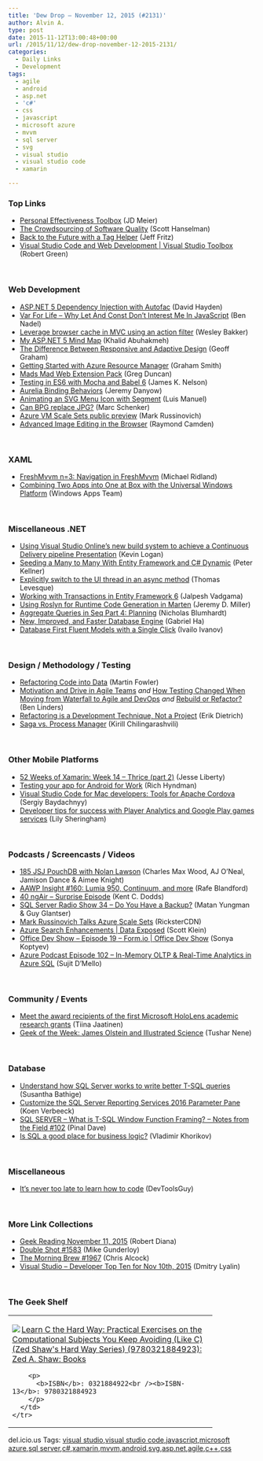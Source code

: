 ```yaml
---
title: 'Dew Drop – November 12, 2015 (#2131)'
author: Alvin A.
type: post
date: 2015-11-12T13:00:48+00:00
url: /2015/11/12/dew-drop-november-12-2015-2131/
categories:
  - Daily Links
  - Development
tags:
  - agile
  - android
  - asp.net
  - 'c#'
  - css
  - javascript
  - microsoft azure
  - mvvm
  - sql server
  - svg
  - visual studio
  - visual studio code
  - xamarin

---
```

### <a name="top"></a>Top Links

  * <a href="http://feedproxy.google.com/~r/jmeier/~3/l0zjdRie818/personal-effectiveness-toolbox.aspx" target="_blank">Personal Effectiveness Toolbox</a> (JD Meier)
  * <a href="http://feeds.hanselman.com/~/123144023/0/scotthanselman~The-Crowdsourcing-of-Software-Quality.aspx" target="_blank">The Crowdsourcing of Software Quality</a> (Scott Hanselman)
  * <a href="http://www.jeffreyfritz.com/2015/11/back-to-the-future-with-a-tag-helper/" target="_blank">Back to the Future with a Tag Helper</a> (Jeff Fritz)
  * <a href="https://channel9.msdn.com/Shows/Visual-Studio-Toolbox/Visual-Studio-Code-and-Web-Development?WT.mc_id=DX_MVP4025064" target="_blank">Visual Studio Code and Web Development | Visual Studio Toolbox</a> (Robert Green)

&nbsp;

### <a name="web"></a>Web Development

  * <a href="http://www.davidhayden.me:80/blog/asp-net-5-dependency-injection-with-autofac" target="_blank">ASP.NET 5 Dependency Injection with Autofac</a> (David Hayden)
  * <a href="http://www.bennadel.com/blog/2949-var-for-life---why-let-and-const-don-t-interest-me-in-javascript.htm" target="_blank">Var For Life &#8211; Why Let And Const Don&#8217;t Interest Me In JavaScript</a> (Ben Nadel)
  * <a href="http://weblogs.asp.net:80/wesleybakker/leverage-browser-cache-in-mvc-using-an-action-filter?WT.mc_id=DX_MVP4025064" target="_blank">Leverage browser cache in MVC using an action filter</a> (Wesley Bakker)
  * <a href="http://www.khalidabuhakmeh.com/my-asp-net-5-mind-map" target="_blank">My ASP.NET 5 Mind Map</a> (Khalid Abuhakmeh)
  * <a href="https://css-tricks.com/the-difference-between-responsive-and-adaptive-design/" target="_blank">The Difference Between Responsive and Adaptive Design</a> (Geoff Graham)
  * <a href="http://pleasereleaseme.net/getting-started-with-azure-resource-manager/" target="_blank">Getting Started with Azure Resource Manager</a> (Graham Smith)
  * <a href="https://channel9.msdn.com/coding4fun/blog/Mads-Mad-Web-Extension-Pack?WT.mc_id=DX_MVP4025064" target="_blank">Mads Mad Web Extension Pack</a> (Greg Duncan)
  * <a href="http://jamesknelson.com/testing-in-es6-with-mocha-and-babel-6/" target="_blank">Testing in ES6 with Mocha and Babel 6</a> (James K. Nelson)
  * <a href="http://www.danyow.net/aurelia-binding-behaviors/" target="_blank">Aurelia Binding Behaviors</a> (Jeremy Danyow)
  * <a href="http://feedproxy.google.com/~r/tympanus/~3/u4EVMkuFcHs/" target="_blank">Animating an SVG Menu Icon with Segment</a> (Luis Manuel)
  * <a href="http://www.webdesignerdepot.com/2015/11/can-bpg-replace-jpg/" target="_blank">Can BPG replace JPG?</a> (Marc Schenker)
  * <a href="https://azure.microsoft.com/blog/azure-vm-scale-sets-public-preview/" target="_blank">Azure VM Scale Sets public preview</a> (Mark Russinovich)
  * <a href="http://developer.telerik.com/featured/advanced-image-editing-in-the-browser/" target="_blank">Advanced Image Editing in the Browser</a> (Raymond Camden)

&nbsp;

### <a name="silverlight"></a>XAML

  * <a href="http://www.michaelridland.com/xamarin/freshmvvm-n3-navigation-in-freshmvvm/" target="_blank">FreshMvvm n=3: Navigation in FreshMvvm</a> (Michael Ridland)
  * <a href="http://blogs.windows.com/buildingapps/2015/11/11/combining-two-apps-into-one-at-box-with-the-universal-windows-platform/?WT.mc_id=DX_MVP4025064" target="_blank">Combining Two Apps into One at Box with the Universal Windows Platform</a> (Windows Apps Team)

&nbsp;

### <a name="dotnet"></a>Miscellaneous .NET

  * <a href="http://feedproxy.google.com/~r/geekswithblogs/~3/7kh_MyXAQ-A/using-visual-studio-onlines-new-build-system-to-achieve-a.aspx" target="_blank">Using Visual Studio Online&#8217;s new build system to achieve a Continuous Delivery pipeline Presentation</a> (Kevin Logan)
  * <a href="http://peterkellner.net/2015/11/11/seeding-a-many-to-many-with-entity-framework-and-c-dynamic/" target="_blank">Seeding a Many to Many With Entity Framework and C# Dynamic</a> (Peter Kellner)
  * <a href="http://www.thomaslevesque.com/2015/11/11/explicitly-switch-to-the-ui-thread-in-an-async-method/" target="_blank">Explicitly switch to the UI thread in an async method</a> (Thomas Levesque)
  * <a href="https://dzone.com/articles/working-with-transactions-in-entity-framework-6?utm_medium=feed&utm_source=feedpress.me&utm_campaign=Feed%3A+dzone" target="_blank">Working with Transactions in Entity Framework 6</a> (Jalpesh Vadgama)
  * <a href="http://jeremydmiller.com/2015/11/11/using-roslyn-for-runtime-code-generation-in-marten/" target="_blank">Using Roslyn for Runtime Code Generation in Marten</a> (Jeremy D. Miller)
  * <a href="http://nblumhardt.com/2015/11/aggregate-queries-in-seq-part-4-planning/" target="_blank">Aggregate Queries in Seq Part 4: Planning</a> (Nicholas Blumhardt)
  * <a href="http://blogs.msdn.com/b/vcblog/archive/2015/11/11/new-improved-and-faster-database-engine.aspx?WT.mc_id=DX_MVP4025064" target="_blank">New, Improved, and Faster Database Engine</a> (Gabriel Ha)
  * <a href="http://tracking.feedpress.it/link/10810/2016062" target="_blank">Database First Fluent Models with a Single Click</a> (Ivailo Ivanov)

&nbsp;

### <a name="design"></a>Design / Methodology / Testing

  * <a href="http://martinfowler.com/articles/refactoring-adaptive-model.html" target="_blank">Refactoring Code into Data</a> (Martin Fowler)
  * <a href="http://www.infoq.com/news/2015/11/motivation-drive-agile?utm_campaign=infoq_content&utm_source=infoq&utm_medium=feed&utm_term=global" target="_blank">Motivation and Drive in Agile Teams</a> _and_ <a href="http://www.infoq.com/news/2015/11/testing-agile-DevOps?utm_campaign=infoq_content&utm_source=infoq&utm_medium=feed&utm_term=global" target="_blank">How Testing Changed When Moving from Waterfall to Agile and DevOps</a> _and_ <a href="http://www.infoq.com/news/2015/11/rebuild-refactor-software?utm_campaign=infoq_content&utm_source=infoq&utm_medium=feed&utm_term=global" target="_blank">Rebuild or Refactor?</a> (Ben Linders)
  * <a href="http://blog.ndepend.com/refactoring-is-a-development-technique-not-a-project/" target="_blank">Refactoring is a Development Technique, Not a Project</a> (Erik Dietrich)
  * <a href="http://feedproxy.google.com/~r/DevArchive/~3/5uaxpoJfK5Y/saga-vs-process-manager.html" target="_blank">Saga vs. Process Manager</a> (Kirill Chilingarashvili)

&nbsp;

### <a name="mobile"></a>Other Mobile Platforms

  * <a href="http://feedproxy.google.com/~r/JesseLiberty-SilverlightGeek/~3/HfPwF13SVGA/" target="_blank">52 Weeks of Xamarin: Week 14 – Thrice (part 2)</a> (Jesse Liberty)
  * <a href="http://feedproxy.google.com/~r/blogspot/hsDu/~3/ANmR7OezC7Q/testing-your-app-for-android-for-work.html" target="_blank">Testing your app for Android for Work</a> (Rich Hyndman)
  * <a href="http://feedproxy.google.com/~r/CanDevs/~3/5EBau9dAat0/visual-studio-code-for-mac-developers-tools-for-apache-cordova.aspx" target="_blank">Visual Studio Code for Mac developers: Tools for Apache Cordova</a> (Sergiy Baydachnyy)
  * <a href="http://feedproxy.google.com/~r/blogspot/hsDu/~3/0DhC9N6qHyc/developer-tips-for-success-with-player.html" target="_blank">Developer tips for success with Player Analytics and Google Play games services</a> (Lily Sheringham)

&nbsp;

### <a name="podcasts"></a>Podcasts / Screencasts / Videos

  * <a href="https://devchat.tv/js-jabber/185-jsj-pouchdb-with-nolan-lawson" target="_blank">185 JSJ PouchDB with Nolan Lawson</a> (Charles Max Wood, AJ O&#8217;Neal, Jamison Dance & Aimee Knight)
  * <a href="http://allaboutwindowsphone.com/media/item/21064_AAWP_Insight_160_Lumia_950_Con.php" target="_blank">AAWP Insight #160: Lumia 950, Continuum, and more</a> (Rafe Blandford)
  * <a href="http://audio.angular-air.com/e/40-ngair-surprise-episode/" target="_blank">40 ngAir &#8211; Surprise Episode</a> (Kent C. Dodds)
  * <a href="http://www.sqlserverradio.com/show34/" target="_blank">SQL Server Radio Show 34 – Do You Have a Backup?</a> (Matan Yungman & Guy Glantser)
  * <a href="https://channel9.msdn.com/Blogs/Regular-IT-Guy/Mark-Russinovich-Talks-Azure-Scale-Sets?WT.mc_id=DX_MVP4025064" target="_blank">Mark Russinovich Talks Azure Scale Sets</a> (RicksterCDN)
  * <a href="https://channel9.msdn.com/Shows/Data-Exposed/Azure-Search-Enhancements?WT.mc_id=DX_MVP4025064" target="_blank">Azure Search Enhancements | Data Exposed</a> (Scott Klein)
  * <a href="https://channel9.msdn.com/Shows/Office-Dev-Show/Office-Dev-Show-Episode-19-Formio?WT.mc_id=DX_MVP4025064" target="_blank">Office Dev Show &#8211; Episode 19 &#8211; Form.io | Office Dev Show</a> (Sonya Koptyev)
  * <a href="http://azpodcast.azurewebsites.net/post/Episode-102-In-Memory-OLTP-Real-Time-Analytics-in-Azure-SQL" target="_blank">Azure Podcast Episode 102 &#8211; In-Memory OLTP & Real-Time Analytics in Azure SQL</a> (Sujit D&#8217;Mello)

&nbsp;

### <a name="events"></a>Community / Events

  * <a href="http://blogs.windows.com/devices/2015/11/11/meet-the-award-recipients-of-the-first-microsoft-hololens-academic-research-grants/?WT.mc_id=DX_MVP4025064" target="_blank">Meet the award recipients of the first Microsoft HoloLens academic research grants</a> (Tiina Jaatinen)
  * <a href="http://www.geekadelphia.com/2015/11/11/geek-of-the-week-james-olstein-and-illustrated-science/" target="_blank">Geek of the Week: James Olstein and Illustrated Science</a> (Tushar Nene)

&nbsp;

### <a name="sql"></a>Database

  * <a href="http://feedproxy.google.com/~r/MSSQLTips-LatestSqlServerTips/~3/NAlcv-JEkQA/tip.asp" target="_blank">Understand how SQL Server works to write better T-SQL queries</a> (Susantha Bathige)
  * <a href="http://feedproxy.google.com/~r/MSSQLTips-LatestSqlServerTips/~3/tOPCzBxqQ4g/tip.asp" target="_blank">Customize the SQL Server Reporting Services 2016 Parameter Pane</a> (Koen Verbeeck)
  * <a href="http://blog.sqlauthority.com/2015/11/12/sql-server-what-is-t-sql-window-function-framing-notes-from-the-field-102/" target="_blank">SQL SERVER – What is T-SQL Window Function Framing? – Notes from the Field #102</a> (Pinal Dave)
  * <a href="http://enterprisecraftsmanship.com/2015/11/11/is-sql-a-good-place-for-business-logic/" target="_blank">Is SQL a good place for business logic?</a> (Vladimir Khorikov)

&nbsp;

### <a name="misc"></a>Miscellaneous

  * <a href="http://www.infragistics.com/community/blogs/devtoolsguy/archive/2015/11/11/it-s-never-too-late-to-learn-how-to-code.aspx" target="_blank">It’s never too late to learn how to code</a> (DevToolsGuy)

&nbsp;

### <a name="links"></a>More Link Collections

  * <a href="http://feeds.regulargeek.com/~r/RegularGeek/~3/uJn-6gI01BE/" target="_blank">Geek Reading November 11, 2015</a> (Robert Diana)
  * <a href="http://afreshcup.com/home/2015/11/12/double-shot-1583.html" target="_blank">Double Shot #1583</a> (Mike Gunderloy)
  * <a href="http://feedproxy.google.com/~r/ReflectivePerspective/~3/5ClbIhIWRwI/" target="_blank">The Morning Brew #1967</a> (Chris Alcock)
  * <a href="http://www.lyalin.com/2015/11/11/visual-studio-developer-top-ten-for-nov-10th-2015/" target="_blank">Visual Studio – Developer Top Ten for Nov 10th, 2015</a> (Dmitry Lyalin)

&nbsp;

### <a name="shelf"></a>The Geek Shelf

<div id="scid:7dc1bd33-94bd-46fd-a20b-0131235bcd47:1a3b9d49-5afb-48f3-9744-9090f9c50090" class="wlWriterEditableSmartContent" style="float: none; padding-bottom: 0px; padding-top: 0px; padding-left: 0px; margin: 0px; display: inline; padding-right: 0px">
  <table cellspacing="0" cellpadding="2" width="400" border="0" unselectable="on">
    <tr>
      <td valign="top" width="400">
        <p>
          <a title="Learn C the Hard Way: Practical Exercises on the Computational Subjects You Keep Avoiding (Like C) (Zed Shaw&#39;s Hard Way Series) (9780321884923): Zed A. Shaw: Books" href="http://www.amazon.com/exec/obidos/ASIN/0321884922/amavin-20"><img data-recalc-dims="1" decoding="async" src="https://i0.wp.com/images.amazon.com/images/P/0321884922.01.MZZZZZZZ.jpg?w=660" border="0" align="left" style="float:left" />Learn C the Hard Way: Practical Exercises on the Computational Subjects You Keep Avoiding (Like C) (Zed Shaw's Hard Way Series) (9780321884923): Zed A. Shaw: Books</a>
        </p>
        
        <p>
          <b>ISBN</b>: 0321884922<br /><b>ISBN-13</b>: 9780321884923
        </p>
      </td>
    </tr>
  </table>
</div>

<div id="scid:0767317B-992E-4b12-91E0-4F059A8CECA8:2ed4e94f-15b0-4b58-b034-c173cd72cf83" class="wlWriterEditableSmartContent" style="float: none; padding-bottom: 0px; padding-top: 0px; padding-left: 0px; margin: 0px; display: inline; padding-right: 0px">
  del.icio.us Tags: <a href="http://del.icio.us/popular/visual+studio" rel="tag">visual studio</a>,<a href="http://del.icio.us/popular/visual+studio+code" rel="tag">visual studio code</a>,<a href="http://del.icio.us/popular/javascript" rel="tag">javascript</a>,<a href="http://del.icio.us/popular/microsoft+azure" rel="tag">microsoft azure</a>,<a href="http://del.icio.us/popular/sql+server" rel="tag">sql server</a>,<a href="http://del.icio.us/popular/c%23" rel="tag">c#</a>,<a href="http://del.icio.us/popular/xamarin" rel="tag">xamarin</a>,<a href="http://del.icio.us/popular/mvvm" rel="tag">mvvm</a>,<a href="http://del.icio.us/popular/android" rel="tag">android</a>,<a href="http://del.icio.us/popular/svg" rel="tag">svg</a>,<a href="http://del.icio.us/popular/asp.net" rel="tag">asp.net</a>,<a href="http://del.icio.us/popular/agile" rel="tag">agile</a>,<a href="http://del.icio.us/popular/c%2b%2b" rel="tag">c++</a>,<a href="http://del.icio.us/popular/css" rel="tag">css</a>
</div>